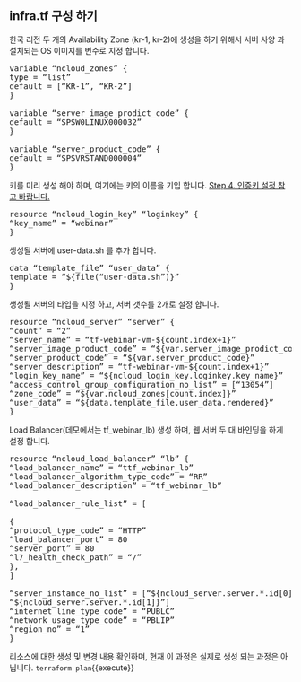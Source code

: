 ## infra.tf 구성 하기  

한국 리전 두 개의 Availability Zone (kr-1, kr-2)에 생성을 하기 위해서 
서버 사양 과 설치되는 OS 이미지를 변수로 지정 합니다.

<pre class="file" data-filename="infra.tf" data-target="replace">
variable “ncloud_zones” {
type = “list”
default = [“KR-1”, “KR-2”]
}

variable “server_image_prodict_code” {
default = “SPSW0LINUX000032”
}

variable “server_product_code” {
default = “SPSVRSTAND000004”
}
</pre>

키를 미리 생성 해야 하며, 여기에는 키의 이름을 기입 합니다.
[Step 4. 인증키 설정 참고 바랍니다.](https://docs.ncloud.com/ko/compute/compute-1-1-v2.html)

<pre class="file" data-filename="infra.tf" data-target="append">
resource “ncloud_login_key” “loginkey” {
“key_name” = “webinar”
}
</pre>

생성될 서버에 user-data.sh 를 추가 합니다.

<pre class="file" data-filename="infra.tf" data-target="append">
data “template_file” “user_data” {
template = “${file(“user-data.sh”)}”
}
</pre>

생성될 서버의 타입을 지정 하고, 서버 갯수를 2개로 설정 합니다.

<pre class="file" data-filename="infra.tf" data-target="append">
resource “ncloud_server” “server” {
“count” = “2”
“server_name” = “tf-webinar-vm-${count.index+1}”
“server_image_product_code” = “${var.server_image_prodict_code}”
“server_product_code” = “${var.server_product_code}”
“server_description” = “tf-webinar-vm-${count.index+1}”
“login_key_name” = “${ncloud_login_key.loginkey.key_name}”
“access_control_group_configuration_no_list” = [“13054”]
“zone_code” = “${var.ncloud_zones[count.index]}”
“user_data” = “${data.template_file.user_data.rendered}”
}
</pre>

Load Balancer(데모에서는 tf_webinar_lb) 생성 하며,  웹 서버 두 대 바인딩을 하게 설정 합니다.
<pre class="file" data-filename="infra.tf" data-target="append">
resource “ncloud_load_balancer” “lb” {
“load_balancer_name” = “ttf_webinar_lb”
“load_balancer_algorithm_type_code” = “RR”
“load_balancer_description” = “tf_webinar_lb”

“load_balancer_rule_list” = [

{
“protocol_type_code” = “HTTP”
“load_balancer_port” = 80
“server_port” = 80
“l7_health_check_path” = “/”
},
]

“server_instance_no_list” = [“${ncloud_server.server.*.id[0]}”,
“${ncloud_server.server.*.id[1]}”]
“internet_line_type_code” = “PUBLC”
“network_usage_type_code” = “PBLIP”
“region_no” = “1”
}
</pre>

리소스에 대한 생성 및 변경 내용 확인하며, 현재 이 과정은 실제로 생성 되는 과정은 아닙니다.
`terraform plan`{{execute}}
